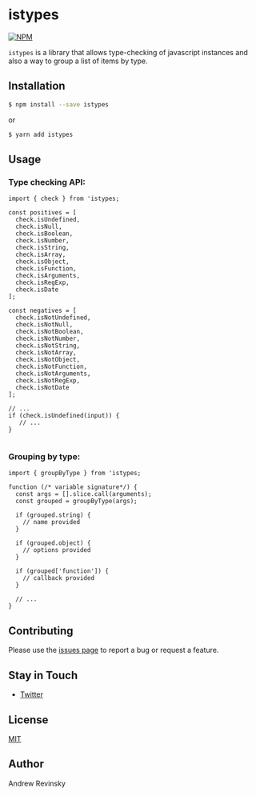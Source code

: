 # istypes

[![NPM](https://nodei.co/npm/istypes.png?downloads=true&stars=true)](https://nodei.co/npm/istypes/)

`istypes` is a library that allows type-checking of javascript instances and also a way to group a list of items by type.

## Installation

```bash
$ npm install --save istypes
```

or

```bash
$ yarn add istypes
```

## Usage

### Type checking API:

```es6
import { check } from 'istypes;

const positives = [
  check.isUndefined,
  check.isNull,
  check.isBoolean,
  check.isNumber,
  check.isString,
  check.isArray,
  check.isObject,
  check.isFunction,
  check.isArguments,
  check.isRegExp,
  check.isDate
];

const negatives = [
  check.isNotUndefined,
  check.isNotNull,
  check.isNotBoolean,
  check.isNotNumber,
  check.isNotString,
  check.isNotArray,
  check.isNotObject,
  check.isNotFunction,
  check.isNotArguments,
  check.isNotRegExp,
  check.isNotDate
];

// ...
if (check.isUndefined(input)) {
   // ...
}
    
```

### Grouping by type:

```es6
import { groupByType } from 'istypes;

function (/* variable signature*/) {
  const args = [].slice.call(arguments);
  const grouped = groupByType(args);
  
  if (grouped.string) {
    // name provided
  }
  
  if (grouped.object) {
    // options provided
  }
  
  if (grouped['function']) {
    // callback provided
  }
  
  // ...
}

```

## Contributing

Please use the [issues page](https://github.com/AndrewRevinsky/istypes/issues) to report a bug or request a feature.

## Stay in Touch

* [Twitter](https://twitter.com/andrevinsky)

## License

[MIT](LICENSE)

## Author

Andrew Revinsky
